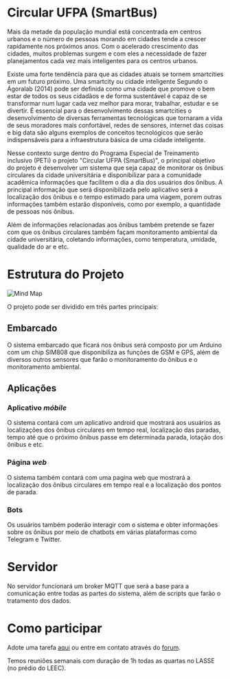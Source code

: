 # Circular UFPA (SmartBus)

Mais da metade da população mundial está concentrada em centros urbanos e o número de pessoas morando em cidades tende a crescer rapidamente nos próximos anos. Com o acelerado crescimento das cidades, muitos problemas surgem e com eles a necessidade de fazer planejamentos cada vez mais inteligentes para os centros urbanos.

Existe uma forte tendência para que as cidades atuais se tornem smartcities em um futuro próximo. Uma smartcity ou cidade inteligente Segundo o Ágoralab (2014) pode ser definida como uma cidade que promove o bem estar de todos os seus cidadãos e de forma sustentável é capaz de se transformar num lugar cada vez melhor para morar, trabalhar, estudar e se divertir. É essencial para o desenvolvimento dessas smartcities o desenvolvimento de diversas ferramentas tecnológicas que tornaram a vida de seus moradores mais confortável, redes de sensores, internet das coisas e big data são alguns exemplos de conceitos tecnológicos que serão indispensáveis para a infraestrutura básica de uma cidade inteligente.

Nesse contexto surge dentro do Programa Especial de Treinamento inclusivo (PETi) o projeto "Circular UFPA (SmartBus)", o principal objetivo do projeto é desenvolver um sistema que seja capaz de monitorar os ônibus circulares da cidade universitária e disponibilizar para a comunidade acadêmica informações que facilitem o dia a dia dos usuários dos ônibus. A principal informação que será disponibilizada pelo aplicativo será a localização dos ônibus e o tempo estimado para uma viagem, porem outras informações também estarão disponíveis, como por exemplo, a quantidade de pessoas nos ônibus. 

Além de informações relacionadas aos ônibus também pretende se fazer com que os ônibus circulares também façam monitoramento ambiental da cidade universitária, coletando informações, como temperatura, umidade, qualidade do ar e etc.

# Estrutura do Projeto

![Mind Map](https://github.com/lasseufpa/circular/blob/master/Mind%20Map.png)

 O projeto pode ser dividido em três partes principais:

## Embarcado

O sistema embarcado que ficará nos ônibus será composto por um Arduino com um chip SIM808 que disponibiliza as funções de GSM e GPS, além de diversos outros sensores que farão o monitoramento do ônibus e o monitoramento ambiental.

## Aplicações

### Aplicativo *móbile*
O sistema contará com um aplicativo android que mostrará aos usuários as localizações dos ônibus circulares em tempo real, localização das paradas, tempo até que o próximo ônibus passe em determinada parada, lotação dos ônibus e etc.

### Página *web*
O sistema também contará com uma pagina web que mostrará a localização dos ônibus circulares em tempo real e a localização dos pontos de parada.

### Bots
Os usuários também poderão interagir com o sistema e obter informações sobre os ônibus por meio de chatbots em várias plataformas como Telegram e Twitter.

# Servidor
No servidor funcionará um broker MQTT que será a base para a comunicação entre todas as partes do sistema, além de scripts que farão o tratamento dos dados.

# Como participar

Adote uma tarefa [aqui](https://github.com/lasseufpa/circular/issues) ou entre em contato através do [forum](https://www.quicktopic.com/52/H/SaqZMyqNWQ66K).

Temos reuniões semanais com duração de 1h todas as quartas no LASSE (no prédio do LEEC).

